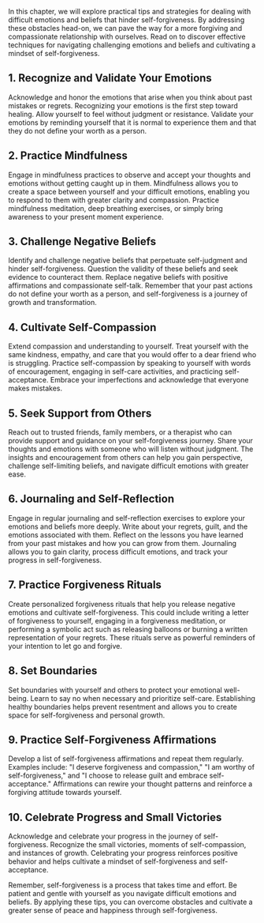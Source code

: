 
In this chapter, we will explore practical tips and strategies for dealing with difficult emotions and beliefs that hinder self-forgiveness. By addressing these obstacles head-on, we can pave the way for a more forgiving and compassionate relationship with ourselves. Read on to discover effective techniques for navigating challenging emotions and beliefs and cultivating a mindset of self-forgiveness.

**1. Recognize and Validate Your Emotions**
-------------------------------------------

Acknowledge and honor the emotions that arise when you think about past mistakes or regrets. Recognizing your emotions is the first step toward healing. Allow yourself to feel without judgment or resistance. Validate your emotions by reminding yourself that it is normal to experience them and that they do not define your worth as a person.

**2. Practice Mindfulness**
---------------------------

Engage in mindfulness practices to observe and accept your thoughts and emotions without getting caught up in them. Mindfulness allows you to create a space between yourself and your difficult emotions, enabling you to respond to them with greater clarity and compassion. Practice mindfulness meditation, deep breathing exercises, or simply bring awareness to your present moment experience.

**3. Challenge Negative Beliefs**
---------------------------------

Identify and challenge negative beliefs that perpetuate self-judgment and hinder self-forgiveness. Question the validity of these beliefs and seek evidence to counteract them. Replace negative beliefs with positive affirmations and compassionate self-talk. Remember that your past actions do not define your worth as a person, and self-forgiveness is a journey of growth and transformation.

**4. Cultivate Self-Compassion**
--------------------------------

Extend compassion and understanding to yourself. Treat yourself with the same kindness, empathy, and care that you would offer to a dear friend who is struggling. Practice self-compassion by speaking to yourself with words of encouragement, engaging in self-care activities, and practicing self-acceptance. Embrace your imperfections and acknowledge that everyone makes mistakes.

**5. Seek Support from Others**
-------------------------------

Reach out to trusted friends, family members, or a therapist who can provide support and guidance on your self-forgiveness journey. Share your thoughts and emotions with someone who will listen without judgment. The insights and encouragement from others can help you gain perspective, challenge self-limiting beliefs, and navigate difficult emotions with greater ease.

**6. Journaling and Self-Reflection**
-------------------------------------

Engage in regular journaling and self-reflection exercises to explore your emotions and beliefs more deeply. Write about your regrets, guilt, and the emotions associated with them. Reflect on the lessons you have learned from your past mistakes and how you can grow from them. Journaling allows you to gain clarity, process difficult emotions, and track your progress in self-forgiveness.

**7. Practice Forgiveness Rituals**
-----------------------------------

Create personalized forgiveness rituals that help you release negative emotions and cultivate self-forgiveness. This could include writing a letter of forgiveness to yourself, engaging in a forgiveness meditation, or performing a symbolic act such as releasing balloons or burning a written representation of your regrets. These rituals serve as powerful reminders of your intention to let go and forgive.

**8. Set Boundaries**
---------------------

Set boundaries with yourself and others to protect your emotional well-being. Learn to say no when necessary and prioritize self-care. Establishing healthy boundaries helps prevent resentment and allows you to create space for self-forgiveness and personal growth.

**9. Practice Self-Forgiveness Affirmations**
---------------------------------------------

Develop a list of self-forgiveness affirmations and repeat them regularly. Examples include: "I deserve forgiveness and compassion," "I am worthy of self-forgiveness," and "I choose to release guilt and embrace self-acceptance." Affirmations can rewire your thought patterns and reinforce a forgiving attitude towards yourself.

**10. Celebrate Progress and Small Victories**
----------------------------------------------

Acknowledge and celebrate your progress in the journey of self-forgiveness. Recognize the small victories, moments of self-compassion, and instances of growth. Celebrating your progress reinforces positive behavior and helps cultivate a mindset of self-forgiveness and self-acceptance.

Remember, self-forgiveness is a process that takes time and effort. Be patient and gentle with yourself as you navigate difficult emotions and beliefs. By applying these tips, you can overcome obstacles and cultivate a greater sense of peace and happiness through self-forgiveness.

